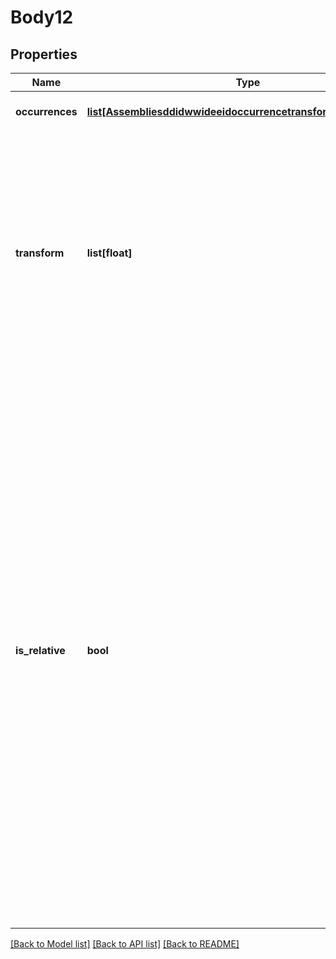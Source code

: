 # Body12

## Properties
Name | Type | Description | Notes
------------ | ------------- | ------------- | -------------
**occurrences** | [**list[AssembliesddidwwideeidoccurrencetransformsOccurrences]**](AssembliesddidwwideeidoccurrencetransformsOccurrences.md) | A list of occurrences to transform. | 
**transform** | **list[float]** | The transform to apply to the occurrences.  Must be 9, 12, or 16    elements in length, representing a 3x3, 4x3 or 4x4 matrix, respectively.  All translation matrix components are in meters. | 
**is_relative** | **bool** | Whether the transform is relative or absolute. Each occurrence in an    assembly has a transform that positions it relative to the top-most assembly. An absolute transform operation    sets the transform of the occurrence and each child occurrence to the specified transform. A relative    transform operation combines the specified transform with the existing transform of the occurrence and with    each child occurrence transform. | 

[[Back to Model list]](../README.md#documentation-for-models) [[Back to API list]](../README.md#documentation-for-api-endpoints) [[Back to README]](../README.md)


